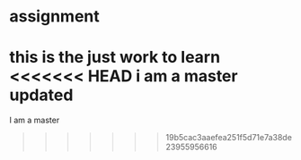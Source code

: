 # assignment
this is the just work to learn
<<<<<<< HEAD
i am a master
updated
=======
I am a master
>>>>>>> 19b5cac3aaefea251f5d71e7a38de23955956616
